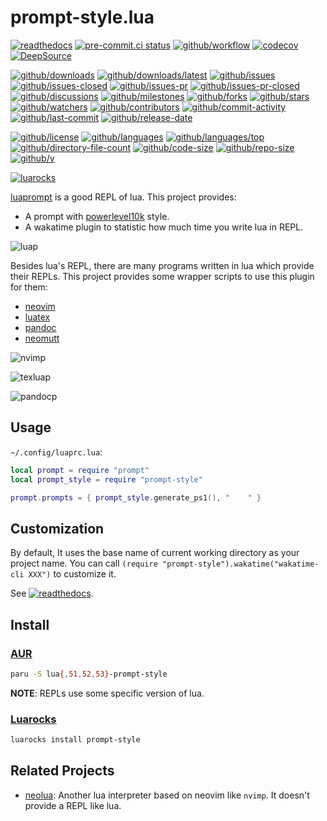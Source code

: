 # prompt-style.lua

[![readthedocs](https://shields.io/readthedocs/prompt-stylelua)](https://prompt-stylelua.readthedocs.io)
[![pre-commit.ci status](https://results.pre-commit.ci/badge/github/Freed-Wu/prompt-style.lua/main.svg)](https://results.pre-commit.ci/latest/github/Freed-Wu/prompt-style.lua/main)
[![github/workflow](https://github.com/Freed-Wu/prompt-style.lua/actions/workflows/main.yml/badge.svg)](https://github.com/Freed-Wu/prompt-style.lua/actions)
[![codecov](https://codecov.io/gh/Freed-Wu/prompt-style.lua/branch/main/graph/badge.svg)](https://codecov.io/gh/Freed-Wu/prompt-style.lua)
[![DeepSource](https://deepsource.io/gh/Freed-Wu/prompt-style.lua.svg/?show_trend=true)](https://deepsource.io/gh/Freed-Wu/prompt-style.lua)

[![github/downloads](https://shields.io/github/downloads/Freed-Wu/prompt-style.lua/total)](https://github.com/Freed-Wu/prompt-style.lua/releases)
[![github/downloads/latest](https://shields.io/github/downloads/Freed-Wu/prompt-style.lua/latest/total)](https://github.com/Freed-Wu/prompt-style.lua/releases/latest)
[![github/issues](https://shields.io/github/issues/Freed-Wu/prompt-style.lua)](https://github.com/Freed-Wu/prompt-style.lua/issues)
[![github/issues-closed](https://shields.io/github/issues-closed/Freed-Wu/prompt-style.lua)](https://github.com/Freed-Wu/prompt-style.lua/issues?q=is%3Aissue+is%3Aclosed)
[![github/issues-pr](https://shields.io/github/issues-pr/Freed-Wu/prompt-style.lua)](https://github.com/Freed-Wu/prompt-style.lua/pulls)
[![github/issues-pr-closed](https://shields.io/github/issues-pr-closed/Freed-Wu/prompt-style.lua)](https://github.com/Freed-Wu/prompt-style.lua/pulls?q=is%3Apr+is%3Aclosed)
[![github/discussions](https://shields.io/github/discussions/Freed-Wu/prompt-style.lua)](https://github.com/Freed-Wu/prompt-style.lua/discussions)
[![github/milestones](https://shields.io/github/milestones/all/Freed-Wu/prompt-style.lua)](https://github.com/Freed-Wu/prompt-style.lua/milestones)
[![github/forks](https://shields.io/github/forks/Freed-Wu/prompt-style.lua)](https://github.com/Freed-Wu/prompt-style.lua/network/members)
[![github/stars](https://shields.io/github/stars/Freed-Wu/prompt-style.lua)](https://github.com/Freed-Wu/prompt-style.lua/stargazers)
[![github/watchers](https://shields.io/github/watchers/Freed-Wu/prompt-style.lua)](https://github.com/Freed-Wu/prompt-style.lua/watchers)
[![github/contributors](https://shields.io/github/contributors/Freed-Wu/prompt-style.lua)](https://github.com/Freed-Wu/prompt-style.lua/graphs/contributors)
[![github/commit-activity](https://shields.io/github/commit-activity/w/Freed-Wu/prompt-style.lua)](https://github.com/Freed-Wu/prompt-style.lua/graphs/commit-activity)
[![github/last-commit](https://shields.io/github/last-commit/Freed-Wu/prompt-style.lua)](https://github.com/Freed-Wu/prompt-style.lua/commits)
[![github/release-date](https://shields.io/github/release-date/Freed-Wu/prompt-style.lua)](https://github.com/Freed-Wu/prompt-style.lua/releases/latest)

[![github/license](https://shields.io/github/license/Freed-Wu/prompt-style.lua)](https://github.com/Freed-Wu/prompt-style.lua/blob/main/LICENSE)
[![github/languages](https://shields.io/github/languages/count/Freed-Wu/prompt-style.lua)](https://github.com/Freed-Wu/prompt-style.lua)
[![github/languages/top](https://shields.io/github/languages/top/Freed-Wu/prompt-style.lua)](https://github.com/Freed-Wu/prompt-style.lua)
[![github/directory-file-count](https://shields.io/github/directory-file-count/Freed-Wu/prompt-style.lua)](https://github.com/Freed-Wu/prompt-style.lua)
[![github/code-size](https://shields.io/github/languages/code-size/Freed-Wu/prompt-style.lua)](https://github.com/Freed-Wu/prompt-style.lua)
[![github/repo-size](https://shields.io/github/repo-size/Freed-Wu/prompt-style.lua)](https://github.com/Freed-Wu/prompt-style.lua)
[![github/v](https://shields.io/github/v/release/Freed-Wu/prompt-style.lua)](https://github.com/Freed-Wu/prompt-style.lua)

[![luarocks](https://img.shields.io/luarocks/v/Freed-Wu/prompt-style)](https://luarocks.org/modules/Freed-Wu/prompt-style)

[luaprompt](https://github.com/dpapavas/luaprompt) is a good REPL of lua.
This project provides:

- A prompt with [powerlevel10k](https://github.com/romkatv/powerlevel10k) style.
- A wakatime plugin to statistic how much time you write lua in REPL.

![luap](https://user-images.githubusercontent.com/32936898/255322845-c4c6e13c-3b39-4315-b09b-206a1a7783ea.png)

Besides lua's REPL, there are many programs written in lua which provide their
REPLs. This project provides some wrapper scripts to use this plugin for them:

- [neovim](https://neovim.io)
- [luatex](https://www.luatex.org)
- [pandoc](https://pandoc.org)
- [neomutt](https://neomutt.org)

![nvimp](https://github.com/Freed-Wu/prompt-style.lua/assets/32936898/8d0b4863-15c6-4966-b8af-219c9c40c1ae)

![texluap](https://github.com/Freed-Wu/prompt-style.lua/assets/32936898/96d9f4c1-55fc-4ae3-87b8-7afd29f4ba0e)

![pandocp](https://github.com/Freed-Wu/prompt-style.lua/assets/32936898/b556effe-6be7-4cf9-b612-b1283d6de721)

## Usage

`~/.config/luaprc.lua`:

```lua
local prompt = require "prompt"
local prompt_style = require "prompt-style"

prompt.prompts = { prompt_style.generate_ps1(), "    " }
```

## Customization

By default, It uses the base name of current working directory as your project
name. You can call `(require "prompt-style").wakatime("wakatime-cli XXX")` to
customize it.

See
[![readthedocs](https://shields.io/readthedocs/prompt-stylelua)](https://prompt-stylelua.readthedocs.io).

## Install

### [AUR](https://aur.archlinux.org/packages/lua-prompt-style)

```sh
paru -S lua{,51,52,53}-prompt-style
```

**NOTE**: REPLs use some specific version of lua.

### [Luarocks](https://luarocks.org/modules/Freed-Wu/prompt-style)

```sh
luarocks install prompt-style
```

## Related Projects

- [neolua](https://github.com/nvim-neorocks/neorocks): Another lua interpreter
  based on neovim like `nvimp`. It doesn't provide a REPL like lua.
